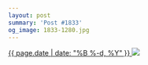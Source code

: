 ```yaml
---
layout: post
summary: 'Post #1833'
og_image: 1833-1280.jpg
---
```


<p>
 <time>
  <a href="/1833">
   {{ page.date | date: "%B %-d, %Y" }}
  </a>
 </time>
 <a href="/1833">
  <img data-taken="4/26/2024" sizes="(min-width: 700px) 50vw, calc(100vw - 2rem)" src="{{ site.assets_url }}/1833-640.jpg" srcset="{{ site.assets_url }}/1833-320.jpg 320w, {{ site.assets_url }}/1833-640.jpg 640w, {{ site.assets_url }}/1833-960.jpg 960w, {{ site.assets_url }}/1833-1280.jpg 1280w"/>
 </a>
</p>
